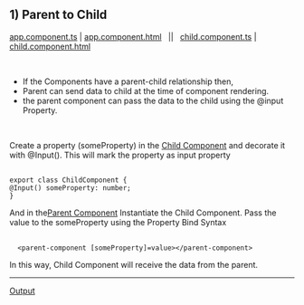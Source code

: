 
## 1) Parent to Child

[app.component.ts](https://github.com/Girish-GAP/Angular/blob/main/InterComponentCommunication/ParentToChild/app/app.component.ts)    |     [app.component.html](https://github.com/Girish-GAP/Angular/blob/main/InterComponentCommunication/ParentToChild/app/app.component.html)
&nbsp;    ||    &nbsp;     [child.component.ts](https://github.com/Girish-GAP/Angular/blob/main/InterComponentCommunication/ParentToChild/app/child/child.component.ts)      |      [child.component.html](https://github.com/Girish-GAP/Angular/blob/main/InterComponentCommunication/ParentToChild/app/child/child.component.html)

 <br>
 
- If the Components have a parent-child relationship then, 
- Parent can send data to child at the time of component rendering. 
- the parent component can pass the data to the child using the @input Property.

 <br>

Create a property (someProperty) in the [Child Component](https://github.com/Girish-GAP/Angular/blob/main/InterComponentCommunication/ParentToChild/app/child/child.component.ts)
and decorate it with @Input(). 
This will mark the property as input property

## 
    export class ChildComponent {
    @Input() someProperty: number;
    }
    
And in the[Parent Component](https://github.com/Girish-GAP/Angular/blob/main/InterComponentCommunication/ParentToChild/app/app.component.html) Instantiate the Child Component. 
Pass the value to the someProperty using the Property Bind Syntax

## 
      <parent-component [someProperty]=value></parent-component>
      
 In this way, Child Component will receive the data from the parent.
 
 ---------------------------
 
 [Output](https://github.com/Girish-GAP/Angular/blob/main/InterComponentCommunication/ParentToChild/ParentToChild.png)
